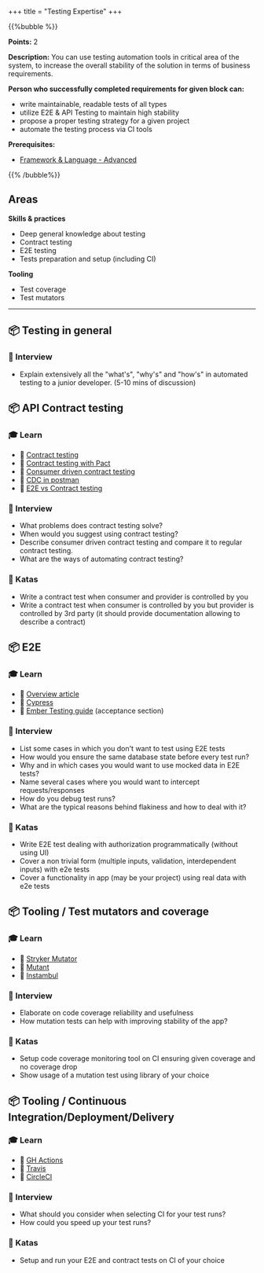 +++
title = "Testing Expertise"
+++

{{%bubble %}}

**Points:** 2

**Description:** You can use testing automation tools in critical area of the system, to increase the overall stability of the solution in terms of business requirements.

**Person who successfully completed requirements for given block can:**

- write maintainable, readable tests of all types
- utilize E2E & API Testing to maintain high stability
- propose a proper testing strategy for a given project
- automate the testing process via CI tools

**Prerequisites:**
- [Framework & Language - Advanced](/web_development/skills/framework-and-language/)

{{% /bubble%}}

## Areas

**Skills & practices**

- Deep general knowledge about testing
- Contract testing
- E2E testing
- Tests preparation and setup (including CI)

**Tooling**

- Test coverage
- Test mutators

---

## 📦 Testing in general

### 🎤 Interview

- Explain extensively all the "what's", "why's" and "how's" in automated testing to a junior developer. (5-10 mins of discussion)

## 📦 API Contract testing

### 🎓 Learn

- 📗 [Contract testing](https://pactflow.io/blog/what-is-contract-testing/)
- 📗 [Contract testing with Pact](https://www.youtube.com/watch?v=-6x6XBDf9sQ)
- 📗 [Consumer driven contract testing](https://medium.com/better-practices/consumer-driven-contract-testing-using-postman-f3580dba5370)
- 📙 [CDC in postman](https://youtu.be/Ynfr-y_1WRs)
- 📙 [E2E vs Contract testing](https://techbeacon.com/app-dev-testing/end-end-vs-contract-based-testing-how-choose)

### 🎤 Interview

- What problems does contract testing solve?
- When would you suggest using contract testing?
- Describe consumer driven contract testing and compare it to regular contract testing.
- What are the ways of automating contract testing?

### 📝 Katas

- Write a contract test when consumer and provider is controlled by you
- Write a contract test when consumer is controlled by you but provider is controlled by 3rd party (it should provide documentation allowing to describe a contract)

## 📦 E2E

### 🎓 Learn

- 📗 [Overview article](https://www.lambdatest.com/blog/all-you-need-to-know-about-end-to-end-testing/)
- 📙 [Cypress](https://www.cypress.io/)
- 📙 [Ember Testing guide](https://github.com/PoslinskiNet/ember-testing-guide) (acceptance section)

### 🎤 Interview

- List some cases in which you don't want to test using E2E tests
- How would you ensure the same database state before every test run?
- Why and in which cases you would want to use mocked data in E2E tests?
- Name several cases where you would want to intercept requests/responses
- How do you debug test runs?
- What are the typical reasons behind flakiness and how to deal with it?

### 📝 Katas

- Write E2E test dealing with authorization programmatically (without using UI)
- Cover a non trivial form (multiple inputs, validation, interdependent inputs) with e2e tests
- Cover a functionality in app (may be your project) using real data with e2e tests

## 📦 Tooling / Test mutators and coverage

### 🎓 Learn

- 📗 [Stryker Mutator](https://stryker-mutator.io/docs/)
- 📗 [Mutant](https://github.com/mbj/mutant)
- 📗 [Instambul](https://istanbul.js.org/)

### 🎤 Interview

- Elaborate on code coverage reliability and usefulness
- How mutation tests can help with improving stability of the app?

### 📝 Katas

- Setup code coverage monitoring tool on CI ensuring given coverage and no coverage drop
- Show usage of a mutation test using library of your choice

## 📦 Tooling / Continuous Integration/Deployment/Delivery

### 🎓 Learn

- 📗 [GH Actions](https://docs.github.com/en/actions)
- 📗 [Travis](https://docs.travis-ci.com/)
- 📗 [CircleCI](https://circleci.com/docs/)

### 🎤 Interview

- What should you consider when selecting CI for your test runs?
- How could you speed up your test runs?

### 📝 Katas

- Setup and run your E2E and contract tests on CI of your choice

